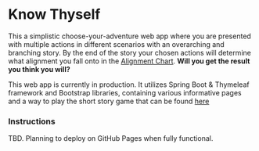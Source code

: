 # Know Thyself 

This a simplistic choose-your-adventure web app where you are presented with multiple actions in different scenarios with an overarching and branching story. 
By the end of the story your chosen actions will determine what alignment you fall onto in the [Alignment Chart](https://en.wikipedia.org/wiki/Alignment_(Dungeons_%26_Dragons)).
**Will you get the result you think you will?**

This web app is currently in production. It utilizes Spring Boot & Thymeleaf framework and Bootstrap libraries, containing various informative pages and a way to play the short story game that can be found [here](https://github.com/sharktrexer/Know_Thyself_Prototype)

### Instructions 
TBD. Planning to deploy on GitHub Pages when fully functional.

